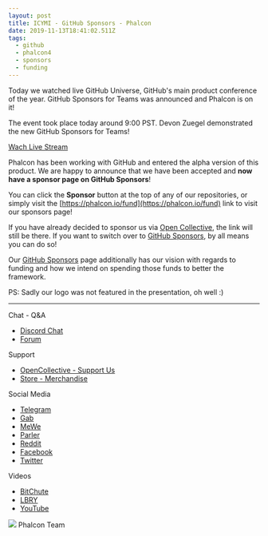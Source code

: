```yaml
---
layout: post
title: ICYMI - GitHub Sponsors - Phalcon
date: 2019-11-13T18:41:02.511Z
tags:
  - github
  - phalcon4
  - sponsors
  - funding
---
```

Today we watched live GitHub Universe, GitHub's main product conference of the year. GitHub Sponsors for Teams was announced and Phalcon is on it!
<!--more-->
The event took place today around 9:00 PST. Devon Zuegel demonstrated the new GitHub Sponsors for Teams!

[Wach Live Stream](https://youtu.be/9EoNqyxtSRM?t=4098)

Phalcon has been working with GitHub and entered the alpha version of this product. We are happy to announce that we have been accepted and **now have a sponsor page on GitHub Sponsors**!

You can click the **Sponsor** button at the top of any of our repositories, or simply visit the [https://phalcon.io/fund](https://phalcon.io/fund) link to visit our sponsors page!

If you have already decided to sponsor us via [Open Collective](https://opencollective.com/phalcon), the link will still be there. If you want to switch over to [GitHub Sponsors](https://phalcon.io/fund), by all means you can do so!

Our [GitHub Sponsors](https://phalcon.io/fund) page additionally has our vision with regards to funding and how we intend on spending those funds to better the framework.

PS: Sadly our logo was not featured in the presentation, oh well :)

<hr>

Chat - Q&A
* [Discord Chat](https://phalcon.io/discord)
* [Forum](https://phalcon.link/forum)

Support
* [OpenCollective - Support Us](https://phalcon.io/fund)
* [Store - Merchandise](https://phalcon.io/store)

Social Media
* [Telegram](https://phalcon.io/telegram)
* [Gab](https://phalcon.io/gab)
* [MeWe](https://phalcon.io/mewe)
* [Parler](https://phalcon.io/parler)
* [Reddit](https://phalcon.io/reddit)
* [Facebook](https://phalcon.io/fb)
* [Twitter](https://phalcon.io/t)

Videos
* [BitChute](https://phalcon.io/bitchute)
* [LBRY](https://phalcon.io/lbry)
* [YouTube](https://phalcon.io/youtube)


![](https://assets.phalcon.io/phalcon/images/emoji/heart.png) Phalcon Team
